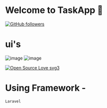 # Welcome to TaskApp 👋
[![GitHub followers](https://img.shields.io/github/followers/bawantharathnayakasliit.svg?style=social&label=Follow&maxAge=2592000)](https://github.com/bawantharathnayakasliit?tab=followers)



# ui's
![image](https://drive.google.com/uc?export=view&id=1RppOfWpg_R01VXznEb6wn74U1O-cIujs)
![image](https://drive.google.com/uc?export=view&id=1nDdWCz92amkEKc5LV5WAXgcQiHBAwF06)

[![Open Source Love svg3](https://badges.frapsoft.com/os/v3/open-source.svg?v=103)](https://github.com/ellerbrock/open-source-badges/)
# Using Framework - 
    Laravel
   

